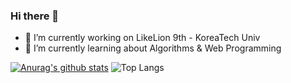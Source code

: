 ### Hi there 👋
- 🔭 I’m currently working on LikeLion 9th - KoreaTech Univ
- 🌱 I’m currently learning about Algorithms & Web Programming

[![Anurag's github stats](https://github-readme-stats.vercel.app/api?username=Woo-Yeol)](https://github.com/anuraghazra/github-readme-stats)
![Top Langs](https://github-readme-stats.vercel.app/api/top-langs/?username=Woo-Yeol&layout=compact)
<!--
[![Facebook Badge](https://img.shields.io/badge/facebook-1877f2?style=flat-square&logo=facebook&logoColor=white&link=https://www.facebook.com/zzsza)](https://www.facebook.com/zzsza)
[![Gmail Badge](https://img.shields.io/badge/Gmail-d14836?style=flat-square&logo=Gmail&logoColor=white&link=mailto:snugyun01@gmail.com)](mailto:snugyun01@gmail.com)
-->

<!--
**Woo-Yeol/Woo-Yeol** is a ✨ _special_ ✨ repository because its `README.md` (this file) appears on your GitHub profile.

Here are some ideas to get you started:

- 🔭 I’m currently working on ...
- 🌱 I’m currently learning ...
- 👯 I’m looking to collaborate on ...
- 🤔 I’m looking for help with ...
- 💬 Ask me about ...
- 📫 How to reach me: ...
- 😄 Pronouns: ...
- ⚡ Fun fact: ...
-->

